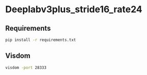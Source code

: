# Deeplabv3plus_stride16_rate24

## Requirements
```bash
pip install -r requirements.txt
```

## Visdom

```bash
visdom -port 28333
```
